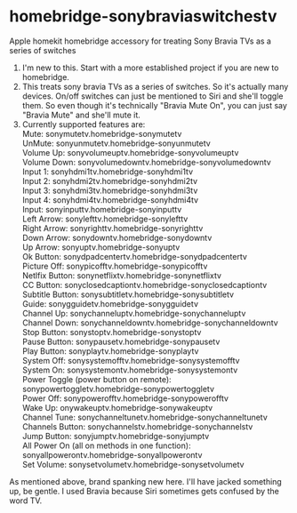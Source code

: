 # homebridge-sonybraviaswitchestv
Apple homekit homebridge accessory for treating Sony Bravia TVs as a series of switches

1. I'm new to this.  Start with a more established project if you are new to homebridge.
2. This treats sony bravia TVs as a series of switches.  So it's actually many devices.  On/off switches can just be mentioned to Siri and she'll toggle them.  So even though it's technically "Bravia Mute On", you can just say "Bravia Mute" and she'll mute it.
3. Currently supported features are: <br>
Mute: sonymutetv.homebridge-sonymutetv <br>
UnMute: sonyunmutetv.homebridge-sonyunmutetv <br>
Volume Up: sonyvolumeuptv.homebridge-sonyvolumeuptv <br>
Volume Down: sonyvolumedowntv.homebridge-sonyvolumedowntv <br>
Input 1: sonyhdmi1tv.homebridge-sonyhdmi1tv <br>
Input 2: sonyhdmi2tv.homebridge-sonyhdmi2tv <br>
Input 3: sonyhdmi3tv.homebridge-sonyhdmi3tv <br>
Input 4: sonyhdmi4tv.homebridge-sonyhdmi4tv <br>
Input: sonyinputtv.homebridge-sonyinputtv <br>
Left Arrow: sonylefttv.homebridge-sonylefttv <br>
Right Arrow: sonyrighttv.homebridge-sonyrighttv <br>
Down Arrow: sonydowntv.homebridge-sonydowntv <br>
Up Arrow: sonyuptv.homebridge-sonyuptv <br>
Ok Button: sonydpadcentertv.homebridge-sonydpadcentertv <br>
Picture Off: sonypicofftv.homebridge-sonypicofftv <br>
Netlfix Button: sonynetflixtv.homebridge-sonynetflixtv <br>
CC Button: sonyclosedcaptiontv.homebridge-sonyclosedcaptiontv <br>
Subtitle Button: sonysubtitletv.homebridge-sonysubtitletv <br>
Guide: sonygguidetv.homebridge-sonygguidetv <br>
Channel Up: sonychanneluptv.homebridge-sonychanneluptv <br>
Channel Down: sonychanneldowntv.homebridge-sonychanneldowntv <br>
Stop Button: sonystoptv.homebridge-sonystoptv <br>
Pause Button: sonypausetv.homebridge-sonypausetv <br>
Play Button: sonyplaytv.homebridge-sonyplaytv <br>
System Off: sonysystemofftv.homebridge-sonysystemofftv <br>
System On: sonysystemontv.homebridge-sonysystemontv <br>
Power Toggle (power button on remote): sonypowertoggletv.homebridge-sonypowertoggletv <br>
Power Off: sonypowerofftv.homebridge-sonypowerofftv <br>
Wake Up: onywakeuptv.homebridge-sonywakeuptv <br>
Channel Tune: sonychanneltunetv.homebridge-sonychanneltunetv <br>
Channels Button: sonychannelstv.homebridge-sonychannelstv <br>
Jump Button: sonyjumptv.homebridge-sonyjumptv <br>
All Power On (all on methods in one function): sonyallpowerontv.homebridge-sonyallpowerontv <br>
Set Volume: sonysetvolumetv.homebridge-sonysetvolumetv <br>

As mentioned above, brand spanking new here.  I'll have jacked something up, be gentle.
I used Bravia because Siri sometimes gets confused by the word TV.






